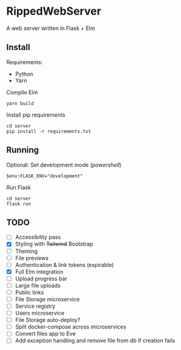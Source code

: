 # RippedWebServer

A web server written in Flask + Elm

## Install

Requirements:

- Python
- Yarn

Compile Elm

```
yarn build
```

Install pip requirements

```
cd server
pip install -r requirements.txt
```

## Running

Optional: Set development mode (_powershell_)

```
$env:FLASK_ENV="development"
```

Run Flask

```
cd server
flask run
```

## TODO

- [ ] Accessibility pass
- [x] Styling with <s>Tailwind</s> Bootstrap
- [ ] Theming
- [ ] File previews
- [ ] Authentication & link tokens (expirable)
- [x] Full Elm integration
- [ ] Upload progress bar
- [ ] Large file uploads
- [ ] Public links
- [ ] File Storage microservice
- [ ] Service registry
- [ ] Users microservice
- [ ] File Storage auto-deploy?
- [ ] Split docker-compose across microservices
- [ ] Convert files app to Eve
- [ ] Add exception handling and remove file from db if creation fails
